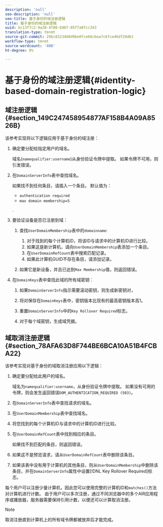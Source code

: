 ```yaml
---
description: 'null'
seo-description: 'null'
seo-title: 基于身份的域注册逻辑
title: 基于身份的域注册逻辑
uuid: bc13f7c2-9a20-4f80-b96f-05f7a0fcc343
translation-type: tm+mt
source-git-commit: 29bc8323460d9be0fce66cbea7c6fce46df20d61
workflow-type: tm+mt
source-wordcount: '408'
ht-degree: 0%

---
```



# 基于身份的域注册逻辑{#identity-based-domain-registration-logic}

## 域注册逻辑{#section_149C247458954877AF158B4A09A8526B}

该参考实现将以下逻辑应用于基于身份的域注册：

1. 确定要分配给指定用户的域名。

   域名(`namequalifier:username`)从身份验证令牌中提取。 如果令牌不可用，则引发错误。
1. 在`DomainServerInfo`表中查找域名。

   如果找不到任何条目，请插入一个条目。 默认值为：

   * `authentication required`
   * `max domain membership=5`

   .

1. 要验证设备是否已注册到域：

   1. 查找`UserDomainMembership`表中的`domainname`:

      1. 对于找到的每个计算机ID，将该ID与请求中的计算机ID进行比较。
      1. 如果这是新计算机，请向`UserDomainMembership`表添加一个条目。
      1. 在`UserDomainRefCount`表中搜索匹配记录。
      1. 如果此计算机GUID不存在条目，请添加记录。
   1. 如果它是新设备，并且已达到`Max Membership`值，则返回错误。


1. 在`DomainKeys`表中查找此域的所有域密钥：

   1. 如果`DomainServerInfo`指示需要滚动密钥，则生成新密钥对，
   1. 将对保存在`DomainKeys`表中，密钥版本比现有的最高密钥版本高1。
   1. 重置`DomainServerInfo`中的`Key Rollover Required`标志。

   1. 对于每个域密钥，生成域凭据。

## 域取消注册逻辑{#section_78AFA63D8F744BE6BCA10A51B4FCBA22}

该参考实现对基于身份的域取消注册应用以下逻辑：

1. 确定要分配给此用户的域名。

   域名为`namequalifier:username`，从身份验证令牌中提取。 如果没有可用的令牌，则会发生返回错误`DOM_AUTHENTICATION_REQUIRED (503)`。
1. 在`DomainServerInfo`表中查找请求的域名。
1. 在`UserDomainMembership`表中查找域名。
1. 将您找到的每个计算机ID与请求中的计算机ID进行比较。
1. 在`UserDomainRefCount`表中找到相应的条目。

   如果找不到匹配的条目，则返回错误。

1. 如果这不是预览请求，请从`UserDomainRefCount`表中删除该条目。
1. 如果该表中没有用于计算机的其他条目，则从`UserDomainMembership`中删除该条目，并在`DomainServerInfo`属性中设置[!DNL Key Rollover Required]标志。

每个用户可以注册少量计算机，因此您可以使用完整的计算机ID和`matches()`方法对计算机进行计数。 由于用户可以多次注册，通过不同浏览器中的多个AIR应用程序或播放器，服务器需要保持引用计数，以便还可以计算取消注册。

>[!NOTE]
>
>取消注册直到计算机上的所有域令牌都被放弃后才能完成。

